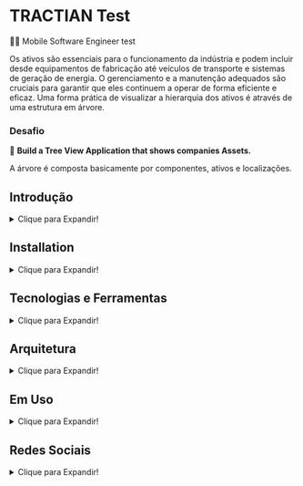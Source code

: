 # TRACTIAN Test

:iphone::large_blue_circle: Mobile Software Engineer test

Os ativos são essenciais para o funcionamento da indústria e podem incluir desde equipamentos de fabricação até veículos de transporte e sistemas de geração de energia. O gerenciamento e a manutenção adequados são cruciais para garantir que eles continuem a operar de forma eficiente e eficaz. Uma forma prática de visualizar a hierarquia dos ativos é através de uma estrutura em árvore.

### Desafio

📌 **Build a Tree View Application that shows companies Assets.**

A árvore é composta basicamente por componentes, ativos e localizações.

## Introdução

<details>
<summary>Clique para Expandir!</summary>

Bem-vindo ao projeto Tree View Application! Este projeto foi desenvolvido como parte de um desafio técnico para construir uma aplicação que exibe os ativos das empresas em uma estrutura hierárquica de árvore. A visualização dos ativos em forma de árvore facilita a compreensão da relação entre localizações, ativos e componentes, permitindo uma gestão mais eficiente e eficaz dos recursos industriais.

Nesta aplicação, você poderá:

- Visualizar a hierarquia dos ativos em uma estrutura de árvore.
- Filtrar ativos com base em diferentes critérios, como status, texto, qrCode.
- Armazenar e recuperar dados de ativos localmente para suportar o funcionamento offline.
- Visualizar os status dos ativos de uma unidade

A seguir, você encontrará as instruções para instalação, uso e para este projeto.

</details>

## Installation

<details>
<summary>Clique para Expandir!</summary>

To install this project, follow these steps:

1. Clone the repository:
    ```sh
    git clone https://github.com/IagoAntunes/tractian_test.git
    ```
2. Install the dependencies:
    ```sh
    flutter pub get
    ```
3. Run:
    ```sh
    flutter run
    ```
</details>

## Tecnologias e Ferramentas

<details>
<summary>Clique para Expandir!</summary>

### Tecnologias 
- Flutter

### Ferramentas
- [GetX](https://pub.dev/packages/get) - Utilizado para gerenciamento de estado, navegação, injeção de dependencias.
- [dio](https://pub.dev/packages/dio) - Package utilizado para realizar consultas(não foi usado por os dados estarem mockados).
- [get_storage](https://pub.dev/packages/get_storage) - Package utilizado para armazenamento de dados permitindo o uso offline do aplicativo.
- [internet_connection_checker](https://pub.dev/packages/internet_connection_checker) - Utilizado para verificar se o usuário possui conexão com internet.
- [qr_code_scanner](https://pub.dev/packages/qr_code_scanner) - Utilizado para ler dados de um QrCode e filtrar os ativos.
- [path_provider](https://pub.dev/packages/path_provider) - Utilizado para consultar dados mockados na pasta assets, tornando a consulta em tempo de execução dinamica sem dados fixos.

</details>

## Arquitetura

<details>
<summary>Clique para Expandir!</summary>
  
Este projeto utiliza a **Clean Architecture** para organizar o código de maneira modular e desacoplada, facilitando a manutenção e evolução do sistema. A estrutura de pastas está organizada da seguinte forma:

### Estrutura de Pastas

```
lib
│
├── core
│
├── features
|
├── settings

```

- **domain:** Contem os códigos e regras que são compartilhadas entre as funcionalidades do aplicativo.
- **features** Contem os códigos de cada funcionalidade.
- **settings** Contem configuração de tema como estilo de cores,textos alem de injeção de dependencia.

```
features
│
├── domain
│ ├── entities
│ ├── models
│ ├── repositories
│ └── requests
│ └── responses
│
├── external
│ ├── datasources
│ └── dao
│
├── infra
│ ├── repositories
│ └── datasources
│ └── dao
│
└── presentation
├── controllers
├── pages
└── widgets
```
- **domain:** Contém as abstrações do repositório e modelos (entities) que representam os dados fundamentais da aplicação.
  - `entities:` Modelos que representam os dados.
  - `repositories:` Interfaces dos repositórios.
  - `usecases:` Casos de uso que representam as regras de negócio da aplicação.

- **external:** Responsável pela implementação das fontes de dados externas e objetos de acesso a dados (DAO).
  - `datasources:` Implementação de fontes de dados externas, como APIs.
  - `dao:` Objetos de acesso a dados para armazenamento local.

- **infra:** Contém a implementação dos repositórios e abstrações das fontes de dados.
  - `repositories:` Implementação das interfaces de repositórios definidas no domínio.
  - `datasources:` Interfaces das fontes de dados externas.

- **presentation:** Contém os códigos relacionados à interface do usuário (UI) e controladores.
  - `controllers:` Controladores que gerenciam a lógica de apresentação.
  - `pages:` Páginas da aplicação.
  - `widgets:` Componentes reutilizáveis da UI.

### Abstração de Pacotes

Para evitar acoplamento do código a pacotes específicos, foram utilizadas abstrações para pacotes como **Dio** (para requisições HTTP) e **GetStorage** (para armazenamento local). Isso garante que a aplicação mantenha a flexibilidade e possa ser facilmente adaptada ou substituída por outras implementações sem a necessidade de grandes alterações no código base.

</details>
</details>

## Em Uso

<details>
<summary>Clique para Expandir!</summary>

//

</details>


## Redes Sociais

<details>
<summary>Clique para Expandir!</summary>

Redes Sociais abaixo:

- [LinkedIn](https://www.linkedin.com/in/iagoaferreira/)

</details>
